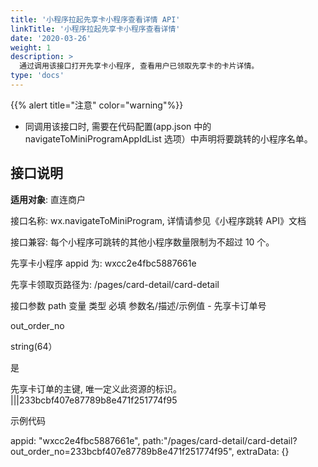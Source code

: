 ```yaml
---
title: '小程序拉起先享卡小程序查看详情 API'
linkTitle: '小程序拉起先享卡小程序查看详情'
date: '2020-03-26'
weight: 1
description: >
  通过调用该接口打开先享卡小程序, 查看用户已领取先享卡的卡片详情。
type: 'docs'
---
```


{{% alert title="注意" color="warning"%}}

- 同调用该接口时, 需要在代码配置(app.json 中的 navigateToMiniProgramAppIdList 选项）中声明将要跳转的小程序名单。

## 接口说明

**适用对象**: 直连商户

接口名称: wx.navigateToMiniProgram, 详情请参见《小程序跳转 API》文档

接口兼容: 每个小程序可跳转的其他小程序数量限制为不超过 10 个。

先享卡小程序 appid 为: wxcc2e4fbc5887661e

先享卡领取页路径为: /pages/card-detail/card-detail

接口参数
path
变量 类型 必填 参数名/描述/示例值 -
先享卡订单号

out_order_no

string(64）

是

先享卡订单的主键, 唯一定义此资源的标识。
|||233bcbf407e87789b8e471f251774f95

示例代码

appid: "wxcc2e4fbc5887661e",
path:"/pages/card-detail/card-detail?out_order_no=233bcbf407e87789b8e471f251774f95",
extraData: {}
